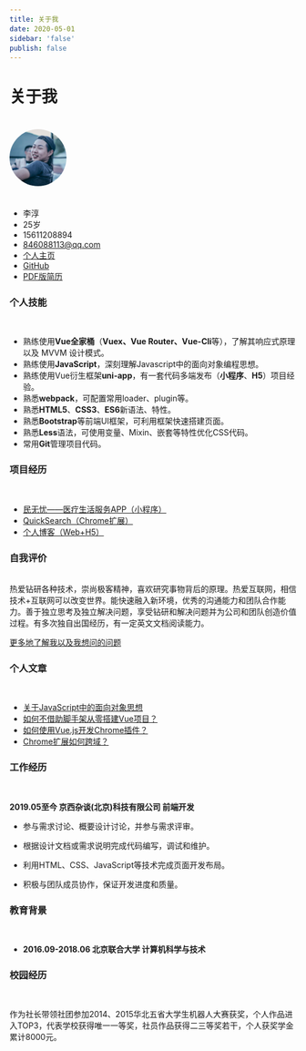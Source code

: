 ```yaml
---
title: 关于我
date: 2020-05-01
sidebar: 'false'
publish: false
---
```


# 关于我

<img src="./me.jpg" style="border-radius: 50%;margin-bottom:20px;margin-top:20px;" width="100px" class="zoom">

+ 李淳
+ 25岁
+ 15611208894
+ 846088113@qq.com
+ [个人主页](/)
+ [GitHub](https://github.com/Lichun0529)
+ <a href="https://gitee.com/li_chun529/blog/raw/master/docs/aboutme/2.0%E5%89%8D%E7%AB%AF%E5%BC%80%E5%8F%91-%E6%9D%8E%E6%B7%B3-15611208894.pdf" target="_blank">PDF版简历</a>


### 个人技能
<br>

+ 熟练使用**Vue全家桶**（**Vuex、Vue Router、Vue-Cli**等），了解其响应式原理以及 MVVM 设计模式。
+ 熟练使用**JavaScript**，深刻理解Javascript中的面向对象编程思想。
+ 熟练使用Vue衍生框架**uni-app**，有一套代码多端发布（**小程序**、**H5**）项目经验。
+ 熟悉**webpack**，可配置常用loader、plugin等。
+ 熟悉**HTML5**、**CSS3**、**ES6**新语法、特性。
+ 熟悉**Bootstrap**等前端UI框架，可利用框架快速搭建页面。
+ 熟悉**Less**语法，可使用变量、Mixin、嵌套等特性优化CSS代码。
+ 常用**Git**管理项目代码。



### 项目经历
<br>

+ <a href="../project/minwuyou">民无忧——医疗生活服务APP（小程序）</a>
+ <a href="../project/quicksearch-chrome">QuickSearch（Chrome扩展）</a>
+ <a href="../project/blog">个人博客（Web+H5）</a>
### 自我评价
<br>
热爱钻研各种技术，崇尚极客精神，喜欢研究事物背后的原理。热爱互联网，相信技术+互联网可以改变世界。能快速融入新环境，优秀的沟通能力和团队合作能力。善于独立思考及独立解决问题，享受钻研和解决问题并为公司和团队创造价值过程。有多次独自出国经历，有一定英文文档阅读能力。

<a href="./more" style="font-size:14px;" target="_blank">更多地了解我以及我想问的问题</a>

### 个人文章

<br>

+ [关于JavaScript中的面向对象思想](../artical/OOPinJavaScript.md)
+ [如何不借助脚手架从零搭建Vue项目？](../artical/CreateVueProjectFromZero.md)
+ [如何使用Vue.js开发Chrome插件？](../artical/CreateChromeExtensionsWithVue.md)
+ [Chrome扩展如何跨域？](../artical/ChromeExtensionsCROS.md)

### 工作经历
<br>

**2019.05至今              京西杂谈(北京)科技有限公司            前端开发**

+ 参与需求讨论、概要设计讨论，并参与需求评审。

+ 根据设计文档或需求说明完成代码编写，调试和维护。

+ 利用HTML、CSS、JavaScript等技术完成页面开发布局。

+ 积极与团队成员协作，保证开发进度和质量。

### 教育背景
<br>

+ **2016.09-2018.06          北京联合大学                         计算机科学与技术**

### 校园经历
<br>

作为社长带领社团参加2014、2015华北五省大学生机器人大赛获奖，个人作品进入TOP3，代表学校获得唯一一等奖，社员作品获得二三等奖若干，个人获奖学金累计8000元。




